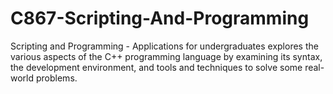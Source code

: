 # C867-Scripting-And-Programming



Scripting and Programming - Applications for undergraduates explores the various aspects of the C++ programming language by examining its syntax, the development environment, and tools and techniques to solve some real-world problems.
